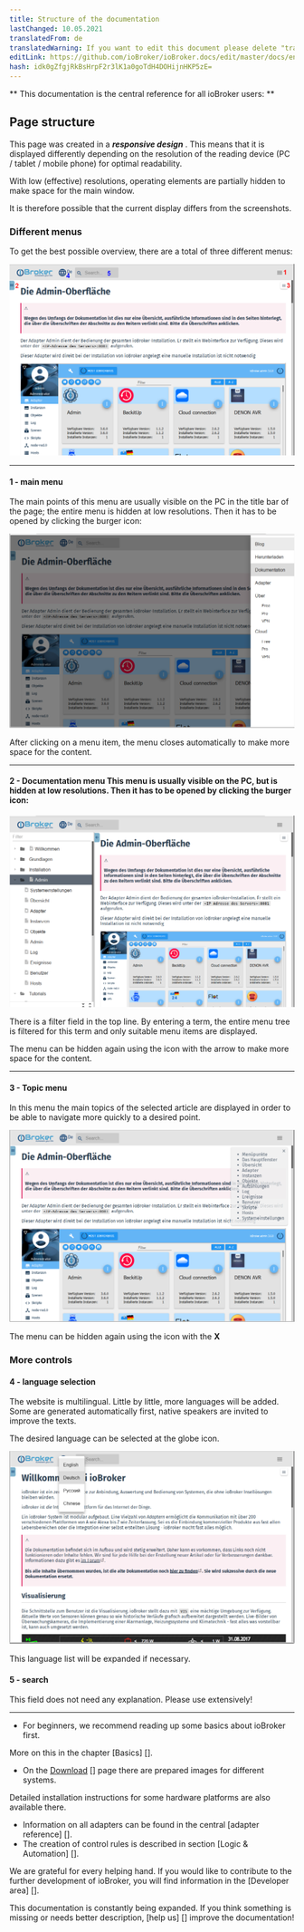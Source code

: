 ```yaml
---
title: Structure of the documentation
lastChanged: 10.05.2021
translatedFrom: de
translatedWarning: If you want to edit this document please delete "translatedFrom" field, elsewise this document will be translated automatically again
editLink: https://github.com/ioBroker/ioBroker.docs/edit/master/docs/en/intro/README.md
hash: idk0gZfgjRkBsHrpF2r3lK1a0goTdH4DOHijnHKP5zE=
---
```

** This documentation is the central reference for all ioBroker users: **

## Page structure
This page was created in a ***responsive design*** . This means that it is displayed differently depending on the resolution of the reading device (PC / tablet / mobile phone) for optimal readability.

With low (effective) resolutions, operating elements are partially hidden to make space for the main window.

It is therefore possible that the current display differs from the screenshots.

### Different menus
To get the best possible overview, there are a total of three different menus:

![Side menus](../../de/intro/media/Seite_numbers.png)

---

#### 1 - main menu
The main points of this menu are usually visible on the PC in the title bar of the page; the entire menu is hidden at low resolutions.
Then it has to be opened by clicking the burger icon:

![Pages menu](../../de/intro/media/Hauptmenu.png)

After clicking on a menu item, the menu closes automatically to make more space for the content.

---

#### 2 - Documentation menu This menu is usually visible on the PC, but is hidden at low resolutions. Then it has to be opened by clicking the burger icon:
![Documentation menu](../../de/intro/media/Dokumenu.png)

There is a filter field in the top line. By entering a term, the entire menu tree is filtered for this term and only suitable menu items are displayed.

The menu can be hidden again using the icon with the arrow to make more space for the content.

---

#### 3 - Topic menu
In this menu the main topics of the selected article are displayed in order to be able to navigate more quickly to a desired point.

![Themed menu](../../de/intro/media/Themenmenu.png)

The menu can be hidden again using the icon with the **X**

### More controls
#### 4 - language selection
The website is multilingual. Little by little, more languages will be added. Some are generated automatically first, native speakers are invited to improve the texts.

The desired language can be selected at the globe icon.

![language selection](../../de/intro/media/Languages.png)

This language list will be expanded if necessary.

#### 5 - search
This field does not need any explanation. Please use extensively!

---

* For beginners, we recommend reading up some basics about ioBroker first.

More on this in the chapter [Basics] [].

* On the [Download] [] page there are prepared images for different systems.

Detailed installation instructions for some hardware platforms are also available there.

* Information on all adapters can be found in the central [adapter reference] [].
* The creation of control rules is described in section [Logic & Automation] [].

We are grateful for every helping hand. If you would like to contribute to the further development of ioBroker, you will find information in the [Developer area] [].

This documentation is constantly being expanded. If you think something is missing or needs better description, [help us] [] improve the documentation!

[Grundlagen]: https://www.iobroker.net/#de/documentation/basics/README.md

[Download]: https://www.iobroker.net/#de/download

[Adapter-Referenz]: https://www.iobroker.net/#de/adapters

[Logik & Automatisierung]: https://www.iobroker.net/#de/documentation/logic/examples.md

[Developer Bereich]: https://www.iobroker.net/#de/documentation/dev/adapterdev.md

[helfen Sie uns dabei]: https://forum.iobroker.net/viewtopic.php?f=8&t=16933